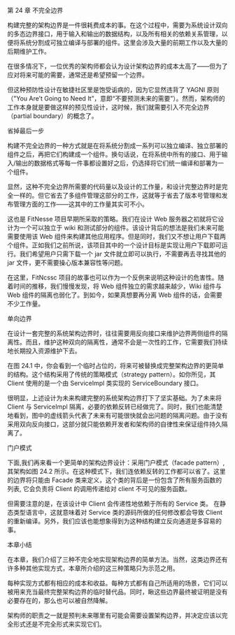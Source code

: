 第 24 章 不完全边界

构建完整的架构边界是一件很耗费成本的事。在这个过程中，需要为系统设计双向的多态边界接口，用于输入和输出的数据结构，以及所有相关的依赖关系管理，以便将系统分割成可独立编译与部署的组件。这里会涉及大量的前期工作以及大量的后期维护工作。

在很多情况下，一位优秀的架构师都会认为设计架构边界的成本太高了——但为了应对将来可能的需要，通常还是希望预留一个边界。

但这种预防性设计在敏捷社区里是饱受诟病的，因为它显然违背了 YAGNI 原则（"You Are’t Going to Need It”，意即“不要预测未来的需要”）。然而，架构师的工作本身就是要做这样的预见性设计，这时候，我们就需要引入不完全边界（partial boundary）的概念了。

省掉最后一步

构建不完全边界的一种方式就是在将系统分割成一系列可以独立编译、独立部署的组件之后，再把它们构建成一个组件。换句话说，在将系统中所有的接口、用于输入/输出的数据格式等每一件事都设置好之后，仍选择将它们统一编译和部署为一个组件。

显然，这种不完全边界所需要的代码量以及设计的工作量，和设计完整边界时是完全一样的。但它省去了多组件管理这部分的工作，这就等于省去了版本号管理和发布管理方面的工作——这其中的工作量其实可不小。

这也是 FitNesse 项目早期所采取的策略。我们在设计 Web 服务器之初就将它设计为一个可以独立于 wiki 和测试部分的组件。该设计背后的想法是我们未来可能需要使用该 Web 组件来构建其他应用程序。但是同时，我们又不想让用户下载两个组件。正如我们之前所说，该项目其中的一个设计目标是实现让用户下载即可运行。我们希望用户只需下载一个 jar 文件就立即可以执行，不需要再去寻找其他的 jar 文件，更不需要操心版本兼容性等问题。

在这里，FitNcssc 项目的故事也可以作为一个反例来说明这种设计的危害性。随着时间的推移，我们慢慢发现，将 Web 组件独立的需求越来越少，Wiki 组件与 Web 组件的隔离也弱化了。到如今，如果真想要再分离 Web 组件的话，会需要不少工作量。

单向边界

在设计一套完整的系统架构边界时，往往需要用反向接口来维护边界两侧组件的隔离性。而且，维护这种双向的隔离性，通常不会是一次性的工作，它需要我们持续地长期投入资源维护下去。

在图 24.1 中，你会看到一个临时占位的，将来可被替换成完整架构边界的更简单的结构。这个结构采用了传统的策略模式（strategy pattern）。如你所见，其 Client 使用的是一个由 ServiceImpl 类实现的 ServiceBoundary 接口。

很明显，上述设计为未来构建完整的系统架构边界打下了坚实基础。为了未来将 Client 与 ServiceImpl 隔离，必要的依赖反转已经做完了。同时，我们也能清楚地看到，图中的虚线箭头代表了未来有可能很快就会出问题的隔离问题。由于没有采用双向反向接口，这部分就只能依赖开发者和架构师的自律性来保证组件持久隔离了。

门户模式

下面,我们再来看一个更简单的架构边界设计：采用门户模式（facade pattern）, 其架构如图 24.2 所示。在这种模式下，我们连依赖反转的工作都可以省了。这里的边界将只能由 Facade 类来定义，这个类的背后是一份包含了所有服务函数的列表, 它会负责将 Client 的调用传递给对 client 不可见的服务函数。

但需要注意的是，在该设计中 Client 会传递性地依赖于所有的 Service 类。 在静态类型语言中，这就意味着对 Service 类的源码所做的任何修改都会导致 Client 的重新编译。另外，我们应该也能想象得到为这种结构建立反向通道是多容易的事。

本章小结

在本章，我们介绍了三种不完全地实现架构边界的简单方法。当然，这类边界还有许多种其他实现方式，本章所介绍的这三种策略只为示范之用。

每种实现方式都有相应的成本和收益。每种方式都有自己所适用的场景，它们可以被用来充当最终完整架构边界的临时替代品。同时，瞅这些边界最终被证明是没有必要存在的，那么也可以被自然降解。

架构师的职责之一就是预判未来哪里有可能会需要设置架构边界，并决定应该以完全形式还是不完全形式来实现它们。
